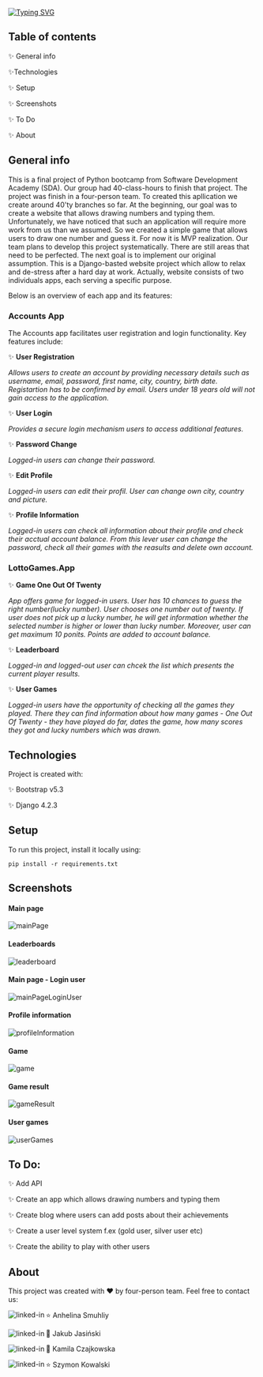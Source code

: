 
[![Typing SVG](https://readme-typing-svg.demolab.com?font=Satisfy&weight=800&size=40&pause=1000&color=000000&width=435&lines=Digit+Dash+Website)](https://git.io/typing-svg)

## Table of contents

:sparkles: General info

:sparkles:Technologies

:sparkles: Setup

:sparkles: Screenshots

:sparkles: To Do

:sparkles: About

## General info

This is a final project of Python bootcamp from Software Development Academy (SDA). Our group had 40-class-hours to finish that project. The project was finish in a four-person team. To created this apllication we create around 40'ty branches so far. At the beginning, our goal was to create a website that allows drawing numbers and typing them. Unfortunately, we have noticed that such an application will require more work from us than we assumed. So we created a simple game that allows users to draw one number and guess it. 
For now it is MVP realization. Our team plans to develop this project systematically. There are still areas that need to be perfected. The next goal is to implement our original assumption. This is a Django-basted website project which allow to relax and de-stress after a hard day at work. Actually, website consists of two individuals apps, each serving a specific purpose.

Below is an overview of each app and its features:

### Accounts App

The Accounts app facilitates user registration and login functionality. Key features include:

:sparkles: **User Registration**

*Allows users to create an account by providing necessary details such as username, email, password, first name, city, country, birth date. Registartion has to be confirmed by email. Users under 18 years old will not gain access to the application.* 

:sparkles: **User Login**

*Provides a secure login mechanism users to access additional features.*

:sparkles: **Password Change**

*Logged-in users can change their password.*

:sparkles: **Edit Profile**

*Logged-in users can edit their profil. User can change own city, country and picture.*

:sparkles: **Profile Information**

*Logged-in users can check all information about their profile and check their acctual account balance. From this lever user can change the password, check all their games with the reasults and delete own account.*

### LottoGames.App
		
:sparkles: **Game One Out Of Twenty**

*App offers game for logged-in users. User has 10 chances to guess the right number(lucky number). User chooses one number out of twenty. If user does not pick up a lucky number, he will get information whether the selected number is higher or lower than lucky number. Moreover, user can get maximum 10 ponits. Points are added to account balance.*

:sparkles: **Leaderboard**

*Logged-in and logged-out user can chcek the list which presents the current player results.*

:sparkles: **User Games**

*Logged-in users have the opportunity of checking all the games they played. There they can find information about how many games - One Out Of Twenty - they have played do far, dates the game, how many scores they got and lucky numbers which was drawn.*

## Technologies

Project is created with:

:sparkles: Bootstrap v5.3 

:sparkles: Django 4.2.3 

## Setup

To run this project, install it locally using:

```
pip install -r requirements.txt
```

## Screenshots
#### Main page
![mainPage](/static/images/mainPage.png) 

#### Leaderboards
![leaderboard](/static/images/leaderboard.png)

#### Main page - Login user
![mainPageLoginUser](/static/images/mainPageLoginUser.png)

#### Profile information
![profileInformation](/static/images/profileInformation.png)

#### Game
![game](/static/images/game.png)

#### Game result
![gameResult](/static/images/gameResult.png)

#### User games
![userGames](/static/images/userGames.png)

## To Do:

:sparkles: Add API

:sparkles: Create an app which allows drawing numbers and typing them

:sparkles: Create blog where users can add posts about their achievements

:sparkles: Create a user level system f.ex (gold user, silver user etc)

:sparkles: Create the ability to play with other users

## About
This project was created with :heart: by four-person team. Feel free to contact us:

:star: Anhelina Smuhliy
    [<img align="left" alt="linked-in" src="https://img.shields.io/badge/linkedin-%230077B5.svg?&style=for-the-badge&logo=linkedin&logoColor=white" />]()

:star2: Jakub Jasiński
    [<img align="left" alt="linked-in" src="https://img.shields.io/badge/linkedin-%230077B5.svg?&style=for-the-badge&logo=linkedin&logoColor=white" />](https://www.linkedin.com/in/jasinski-jakub/)

:star2: Kamila Czajkowska
    [<img align="left" alt="linked-in" src="https://img.shields.io/badge/linkedin-%230077B5.svg?&style=for-the-badge&logo=linkedin&logoColor=white" />](https://www.linkedin.com/in/kamila-czajkowska/)

:star: Szymon Kowalski
    [<img align="left" alt="linked-in" src="https://img.shields.io/badge/linkedin-%230077B5.svg?&style=for-the-badge&logo=linkedin&logoColor=white" />](https://www.linkedin.com/in/szymon-kowalski-843806257/)